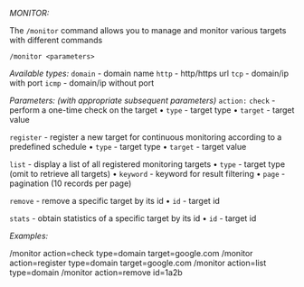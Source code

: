 *MONITOR:*

The `/monitor` command allows you to manage and monitor various targets with different commands

`/monitor <parameters>` 

*Available types:*
  `domain` \- domain name
  `http` \- http/https url
  `tcp` \- domain/ip with port
  `icmp` \- domain/ip without port

*Parameters:* _\(with appropriate subsequent parameters\)_
`action:`
  `check` \- perform a one\-time check on the target
    • `type` \- target type
    • `target` \- target value

  `register` \- register a new target for continuous monitoring according to a predefined schedule
    • `type` \- target type
    • `target` \- target value

  `list` \- display a list of all registered monitoring targets
    • `type` \- target type \(omit to retrieve all targets\)
    • `keyword` \- keyword for result filtering
    • `page` \- pagination \(10 records per page\)

  `remove` \- remove a specific target by its id
    • `id` \- target id

  `stats` \- obtain statistics of a specific target by its id
    • `id` \- target id

*Examples:*

/monitor action\=check type\=domain target\=google\.com
/monitor action\=register type\=domain target\=google\.com
/monitor action\=list type\=domain
/monitor action\=remove id\=1a2b
